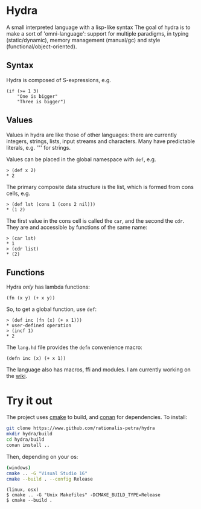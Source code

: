 # Hydra
A small interpreted language with a lisp-like syntax
The goal of hydra is to make a sort of 'omni-language': support for multiple paradigms, in typing
(static/dynamic), memory management (manual/gc) and style (functional/object-oriented).

## Syntax
Hydra is composed of S-expressions, e.g.
```
(if (>= 1 3)
    "One is bigger"
    "Three is bigger")
```

## Values
Values in hydra are like those of other languages: there are currently integers, strings, lists,
input streams and characters. Many have predictable literals, e.g. '"' for strings.

Values can be placed in the global namespace with `def`, e.g.
```
> (def x 2)
* 2
```

The primary composite data structure is the list, which is formed from cons cells, e.g.
```
> (def lst (cons 1 (cons 2 nil)))
* (1 2)
```
The first value in the cons cell is called the `car`, and the second the `cdr`. They are and accessible by functions of the same name:
```
> (car lst)
* 1
> (cdr list)
* (2)
```

## Functions

Hydra *only* has lambda functions:
```
(fn (x y) (+ x y))
```

So, to get a global function, use `def`:
```
> (def inc (fn (x) (+ x 1)))
* user-defined operation
> (incf 1)
* 2
```

The `lang.hd` file provides the `defn` convenience macro: 
```
(defn inc (x) (+ x 1))
```

The language also has macros, ffi and modules. I am currently working on the [wiki](https://github.com/rationalis-petra/hydra/wiki).


# Try it out
The project uses [cmake](https://cmake.org/) to build, and [conan](https://conan.io/) for dependencies. To install:
```sh
git clone https://www.github.com/rationalis-petra/hydra
mkdir hydra/build
cd hydra/build
conan install ..
```
Then, depending on your os:
```sh
(windows)
cmake .. -G "Visual Studio 16"
cmake --build . --config Release
```
```
(linux, osx)
$ cmake .. -G "Unix Makefiles" -DCMAKE_BUILD_TYPE=Release
$ cmake --build .
```

